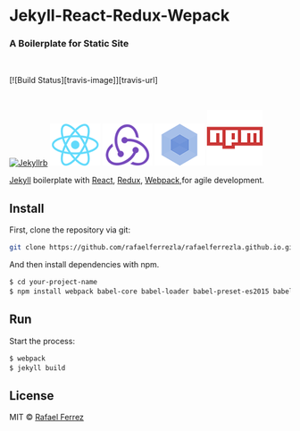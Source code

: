 # Jekyll-React-Redux-Wepack

### A Boilerplate for Static Site

<br/>

[![Build Status][travis-image]][travis-url]

<br/>

[![Jekyllrb](/assets/img/)](https://jekyllrb.com/)
[![React](/assets/img/react-padded-90.png)](https://facebook.github.io/react/)
[![Redux](/assets/img/redux-padded-90.png)](http://redux.js.org/)
[![Webpack](/assets/img/webpack-padded-90.png)](https://webpack.github.io/)
[![Npm](/assets/img/npm.png)](https://www.npmjs.com/)

[Jekyll](https://jekyllrb.com/) boilerplate with [React](https://facebook.github.io/react/), [Redux](https://github.com/reactjs/redux), [Webpack](http://webpack.github.io/docs/),for agile development.


## Install

First, clone the repository via git:

```bash
git clone https://github.com/rafaelferrezla/rafaelferrezla.github.io.git your-project-name
```

And then install dependencies with npm.

```bash
$ cd your-project-name
$ npm install webpack babel-core babel-loader babel-preset-es2015 babel-preset-react react react-addons-update react-dom --save-dev
```

## Run

Start the process:

```bash
$ webpack
$ jekyll build
```


## License
MIT © [Rafael Ferrez](https://github.com/rafaelferrezla)
